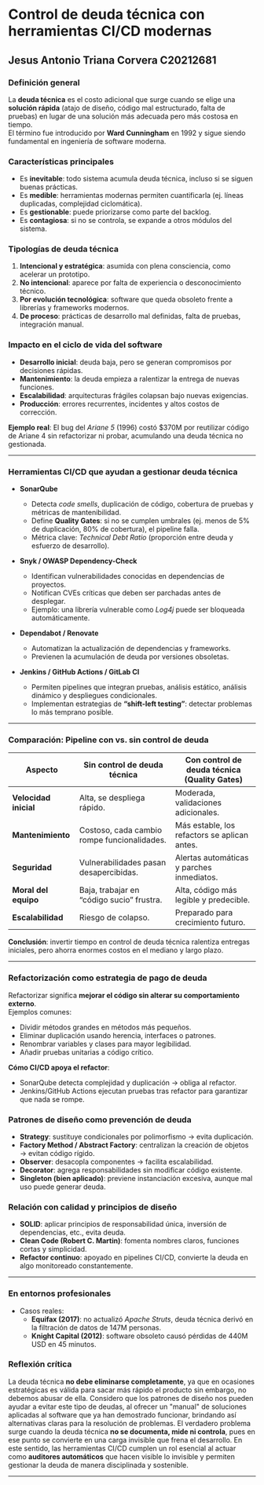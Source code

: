 # Control de deuda técnica con herramientas CI/CD modernas
## Jesus Antonio Triana Corvera C20212681
### Definición general
La **deuda técnica** es el costo adicional que surge cuando se elige una **solución rápida** (atajo de diseño, código mal estructurado, falta de pruebas) en lugar de una solución más adecuada pero más costosa en tiempo.  
El término fue introducido por **Ward Cunningham** en 1992 y sigue siendo fundamental en ingeniería de software moderna.

### Características principales
- Es **inevitable**: todo sistema acumula deuda técnica, incluso si se siguen buenas prácticas.  
- Es **medible**: herramientas modernas permiten cuantificarla (ej. líneas duplicadas, complejidad ciclomática).  
- Es **gestionable**: puede priorizarse como parte del backlog.  
- Es **contagiosa**: si no se controla, se expande a otros módulos del sistema.  

### Tipologías de deuda técnica
1. **Intencional y estratégica**: asumida con plena consciencia, como acelerar un prototipo.  
2. **No intencional**: aparece por falta de experiencia o desconocimiento técnico.  
3. **Por evolución tecnológica**: software que queda obsoleto frente a librerías y frameworks modernos.  
4. **De proceso**: prácticas de desarrollo mal definidas, falta de pruebas, integración manual.  

### Impacto en el ciclo de vida del software
- **Desarrollo inicial**: deuda baja, pero se generan compromisos por decisiones rápidas.  
- **Mantenimiento**: la deuda empieza a ralentizar la entrega de nuevas funciones.  
- **Escalabilidad**: arquitecturas frágiles colapsan bajo nuevas exigencias.  
- **Producción**: errores recurrentes, incidentes y altos costos de corrección.  

**Ejemplo real**: El bug del *Ariane 5* (1996) costó $370M por reutilizar código de Ariane 4 sin refactorizar ni probar, acumulando una deuda técnica no gestionada.

---

### Herramientas CI/CD que ayudan a gestionar deuda técnica

- **SonarQube**  
  - Detecta *code smells*, duplicación de código, cobertura de pruebas y métricas de mantenibilidad.  
  - Define **Quality Gates**: si no se cumplen umbrales (ej. menos de 5% de duplicación, 80% de cobertura), el pipeline falla.  
  - Métrica clave: *Technical Debt Ratio* (proporción entre deuda y esfuerzo de desarrollo).  

- **Snyk / OWASP Dependency-Check**  
  - Identifican vulnerabilidades conocidas en dependencias de proyectos.  
  - Notifican CVEs críticas que deben ser parchadas antes de desplegar.  
  - Ejemplo: una librería vulnerable como *Log4j* puede ser bloqueada automáticamente.  

- **Dependabot / Renovate**  
  - Automatizan la actualización de dependencias y frameworks.  
  - Previenen la acumulación de deuda por versiones obsoletas.  

- **Jenkins / GitHub Actions / GitLab CI**  
  - Permiten pipelines que integran pruebas, análisis estático, análisis dinámico y despliegues condicionales.  
  - Implementan estrategias de **“shift-left testing”**: detectar problemas lo más temprano posible.  

---

### Comparación: Pipeline con vs. sin control de deuda

| Aspecto                   | Sin control de deuda técnica               | Con control de deuda técnica (Quality Gates) |
|---------------------------|--------------------------------------------|----------------------------------------------|
| **Velocidad inicial**     | Alta, se despliega rápido.                 | Moderada, validaciones adicionales.          |
| **Mantenimiento**         | Costoso, cada cambio rompe funcionalidades.| Más estable, los refactors se aplican antes. |
| **Seguridad**             | Vulnerabilidades pasan desapercibidas.     | Alertas automáticas y parches inmediatos.    |
| **Moral del equipo**      | Baja, trabajar en “código sucio” frustra.  | Alta, código más legible y predecible.       |
| **Escalabilidad**         | Riesgo de colapso.                         | Preparado para crecimiento futuro.           |

**Conclusión**: invertir tiempo en control de deuda técnica ralentiza entregas iniciales, pero ahorra enormes costos en el mediano y largo plazo.

---

### Refactorización como estrategia de pago de deuda
Refactorizar significa **mejorar el código sin alterar su comportamiento externo**.  
Ejemplos comunes:
- Dividir métodos grandes en métodos más pequeños.  
- Eliminar duplicación usando herencia, interfaces o patrones.  
- Renombrar variables y clases para mayor legibilidad.  
- Añadir pruebas unitarias a código crítico.  

**Cómo CI/CD apoya el refactor**:
- SonarQube detecta complejidad y duplicación → obliga al refactor.  
- Jenkins/GitHub Actions ejecutan pruebas tras refactor para garantizar que nada se rompe.  

### Patrones de diseño como prevención de deuda
- **Strategy**: sustituye condicionales por polimorfismo → evita duplicación.  
- **Factory Method / Abstract Factory**: centralizan la creación de objetos → evitan código rígido.  
- **Observer**: desacopla componentes → facilita escalabilidad.  
- **Decorator**: agrega responsabilidades sin modificar código existente.  
- **Singleton (bien aplicado)**: previene instanciación excesiva, aunque mal uso puede generar deuda.  

### Relación con calidad y principios de diseño
- **SOLID**: aplicar principios de responsabilidad única, inversión de dependencias, etc., evita deuda.  
- **Clean Code (Robert C. Martin)**: fomenta nombres claros, funciones cortas y simplicidad.  
- **Refactor continuo**: apoyado en pipelines CI/CD, convierte la deuda en algo monitoreado constantemente.  

---

### En entornos profesionales
- Casos reales:  
  - **Equifax (2017)**: no actualizó *Apache Struts*, deuda técnica derivó en la filtración de datos de 147M personas.  
  - **Knight Capital (2012)**: software obsoleto causó pérdidas de 440M USD en 45 minutos.  

### Reflexión crítica
La deuda técnica **no debe eliminarse completamente**, ya que en ocasiones estratégicas es válida para sacar más rápido el producto sin embargo, no debemos abusar de ella. Considero que los patrones de diseño nos pueden ayudar a evitar este tipo de deudas, al ofrecer un "manual" de soluciones aplicadas al software que ya han demostrado funcionar, brindando así alternativas claras para la resolución de problemas. El verdadero problema surge cuando la deuda técnica **no se documenta, mide ni controla**, pues en ese punto se convierte en una carga invisible que frena el desarrollo. En este sentido, las herramientas CI/CD cumplen un rol esencial al actuar como **auditores automáticos** que hacen visible lo invisible y permiten gestionar la deuda de manera disciplinada y sostenible.  

---

